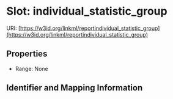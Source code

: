 # Slot: individual_statistic_group

URI: [https://w3id.org/linkml/reportindividual_statistic_group](https://w3id.org/linkml/reportindividual_statistic_group)



<!-- no inheritance hierarchy -->


## Properties

 * Range: None



## Identifier and Mapping Information





